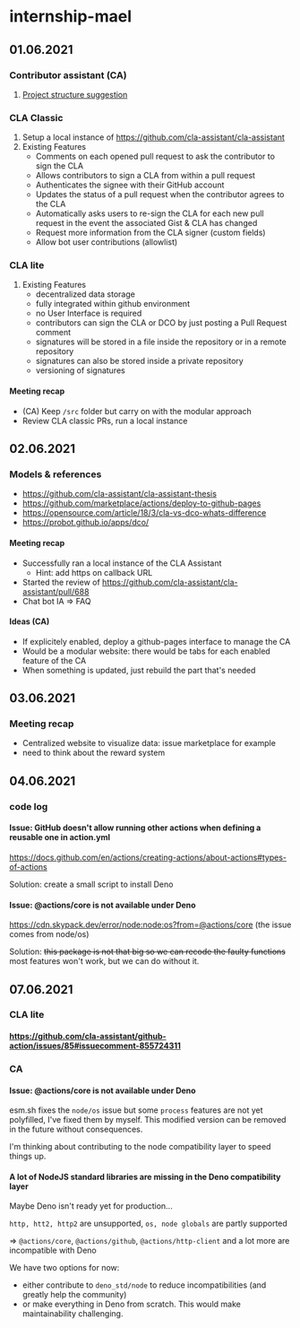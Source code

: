# internship-mael

## 01.06.2021 
### Contributor assistant (CA)
1. [Project structure suggestion](https://github.com/cla-assistant/contributor-assistant/issues/14)

### CLA Classic
1. Setup a local instance of https://github.com/cla-assistant/cla-assistant  
2. Existing Features
    - Comments on each opened pull request to ask the contributor to sign the CLA
    - Allows contributors to sign a CLA from within a pull request
    - Authenticates the signee with their GitHub account
    - Updates the status of a pull request when the contributor agrees to the CLA
    - Automatically asks users to re-sign the CLA for each new pull request in the event the associated Gist & CLA has changed
    - Request more information from the CLA signer (custom fields)
    - Allow bot user contributions (allowlist)

### CLA lite
1. Existing Features
    - decentralized data storage
    - fully integrated within github environment
    - no User Interface is required
    - contributors can sign the CLA or DCO by just posting a Pull Request comment
    - signatures will be stored in a file inside the repository or in a remote repository
    - signatures can also be stored inside a private repository
    - versioning of signatures

#### Meeting recap
 - (CA) Keep `/src` folder but carry on with the modular approach
 - Review CLA classic PRs, run a local instance

## 02.06.2021
### Models & references
 - https://github.com/cla-assistant/cla-assistant-thesis
 - https://github.com/marketplace/actions/deploy-to-github-pages
 - https://opensource.com/article/18/3/cla-vs-dco-whats-difference
 - https://probot.github.io/apps/dco/

#### Meeting recap
 - Successfully ran a local instance of the CLA Assistant
   - Hint: add https on callback URL
 - Started the review of https://github.com/cla-assistant/cla-assistant/pull/688
 - Chat bot IA => FAQ

#### Ideas (CA)
  - If explicitely enabled, deploy a github-pages interface to manage the CA
  - Would be a modular website: there would be tabs for each enabled feature of the CA
  - When something is updated, just rebuild the part that's needed

## 03.06.2021
### Meeting recap
 - Centralized website to visualize data: issue marketplace for example
 - need to think about the reward system

## 04.06.2021
### code log

#### Issue: GitHub doesn't allow running other actions when defining a reusable one in action.yml
https://docs.github.com/en/actions/creating-actions/about-actions#types-of-actions

Solution: create a small script to install Deno

#### Issue: @actions/core is not available under Deno
https://cdn.skypack.dev/error/node:node:os?from=@actions/core
(the issue comes from node/os)

Solution: ~~this package is not that big so we can recode the faulty functions~~
most features won't work, but we can do without it.

## 07.06.2021

### CLA lite
#### https://github.com/cla-assistant/github-action/issues/85#issuecomment-855724311

### CA

#### Issue: @actions/core is not available under Deno

esm.sh fixes the `node/os` issue but some `process` features are not yet polyfilled, I've fixed them by myself. This modified version can be removed in the future without consequences.

I'm thinking about contributing to the node compatibility layer to speed things up.

#### A lot of NodeJS standard libraries are missing in the Deno compatibility layer

Maybe Deno isn't ready yet for production...

`http, htt2, http2` are unsupported, `os, node globals` are partly supported

=> `@actions/core`, `@actions/github`, `@actions/http-client` and a lot more are incompatible with Deno

We have two options for now:
 - either contribute to `deno_std/node` to reduce incompatibilities (and greatly help the community)
 - or make everything in Deno from scratch. This would make maintainability challenging.
